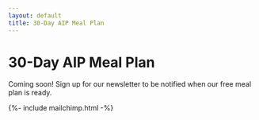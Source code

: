 ```yaml
---
layout: default
title: 30-Day AIP Meal Plan
---
```


# 30-Day AIP Meal Plan

Coming soon! Sign up for our newsletter to be notified when our free meal plan is ready.

{%- include mailchimp.html -%}